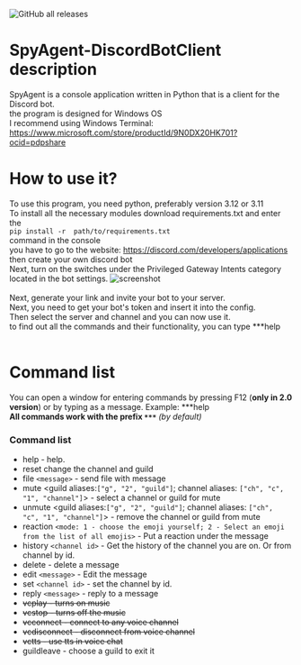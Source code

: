 ![GitHub all releases](https://img.shields.io/github/downloads/progame1201/SpyAgent-DiscordBot/total)

# SpyAgent-DiscordBotClient description
SpyAgent is a console application written in Python that is a client for the Discord bot.<br>
the program is designed for Windows OS<br>
I recommend using Windows Terminal: https://www.microsoft.com/store/productId/9N0DX20HK701?ocid=pdpshare
# How to use it?
To use this program, you need python, preferably version 3.12 or 3.11<br>
To install all the necessary modules download requirements.txt and enter the <br>`pip install -r  path/to/requirements.txt`<br>command in the console<br>
you have to go to the website: https://discord.com/developers/applications then create your own discord bot <br>
Next, turn on the switches under the Privileged Gateway Intents category located in the bot settings.
![screenshot](https://i.ibb.co/N2tdQBj/13213113.png)<br><br>
Next, generate your link and invite your bot to your server.<br>
Next, you need to get your bot's token and insert it into the config.<br>
Then select the server and channel and you can now use it.<br>
to find out all the commands and their functionality, you can type ***help<br>
<br>

# Command list
 You can open a window for entering commands by pressing F12 (**only in 2.0 version**) or by typing as a message. Example: ***help<br>
__All commands work with the prefix `***`__ *(by default)*<br>

### **Command list** <br>
+ help - help.
+ reset change the channel and guild<br>
+ file `<message>` - send file with message<br>
+ mute <guild aliases:`["g", "2", "guild"]`; channel aliases: `["ch", "c", "1", "channel"]`> - select a channel or guild for mute<br>
+ unmute <guild aliases:`["g", "2", "guild"]`; channel aliases: `["ch", "c", "1", "channel"]`> - remove the channel or guild from mute <br>
+ reaction `<mode: 1 - choose the emoji yourself; 2 - Select an emoji from the list of all emojis>` - Put a reaction under the message<br>
+ history `<channel id>` - Get the history of the channel you are on. Or from channel by id.<br>
+ delete - delete a message<br>
+ edit `<message>` - Edit the message<br>
+ set `<channel id>` - set the channel by id.<br>
+ reply `<message>` - reply to a message<br>
+ ~~vcplay - turns on music<br>~~
+ ~~vcstop - turns off the music<br>~~
+ ~~vcconnect - connect to any voice channel<br>~~
+ ~~vcdisconnect - disconnect from voice channel~~
+ ~~vctts - use tts in voice chat<br>~~
+ guildleave - choose a guild to exit it<br>
